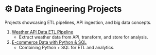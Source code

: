 # ⚙️ Data Engineering Projects

Projects showcasing ETL pipelines, API ingestion, and big data concepts.

1. [Weather API Data ETL Pipeline](https://github.com/Adnan040404/weather_api_data_ETL)
   - Extract weather data from API, transform, and store for analysis.
2. [E-commerce Data with Python & SQL](https://github.com/Adnan040404/E-commerce_with_python_SQL)
   - Combining Python + SQL for ETL and analytics.

